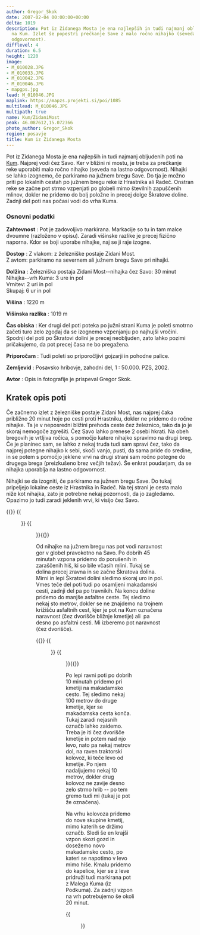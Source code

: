 ```yaml
---
author: Gregor_Skok
date: 2007-02-04 00:00:00+00:00
delta: 1019
description: Pot iz Zidanega Mosta je ena najlepših in tudi najmanj obljudenih poti
  na Kum. Izlet še popestri prečkanje Save z malo ročno nihajko (seveda na lastno
  odgovornost).
difflevel: 4
duration: 6.5
height: 1220
image:
- M_010028.JPG
- M_010033.JPG
- M_010042.JPG
- M_010046.JPG
- mapgps.jpg
lead: M_010046.JPG
maplink: https://mapzs.projekti.si/poi/1085
multilead: M_010046.JPG
multipath: true
name: Kum/ZidaniMost
peak: 46.087612,15.072366
photo_author: Gregor_Skok
region: posavje
title: Kum iz Zidanega Mosta
---
```

Pot iz Zidanega Mosta je ena najlepših in tudi najmanj obljudenih poti na [Kum](../). Najprej vodi čez Savo. Ker v bližini ni mostu, je treba za prečkanje reke uporabiti malo ročno nihajko (seveda na lastno odgovornost). Nihajki se lahko izognemo, če parkiramo na južnem bregu Save. Do tja je možno priti po lokalnih cestah po južnem bregu reke iz Hrastnika ali Radeč. Onstran reke se začne pot strmo vzpenjati po globeli mimo številnih zapuščenih mlinov, dokler ne pridemo do bolj položne in precej dolge Škratove doline. Zadnji del poti nas počasi vodi do vrha Kuma.

### Osnovni podatki

**Zahtevnost**
:   Pot je zadovoljivo markirana. Markacije so tu in tam malce dvoumne (razloženo v opisu). Zaradi višinske razlike je precej fizično naporna. Kdor se boji uporabe nihajke, naj se ji raje izogne.

**Dostop**
:   Z vlakom: z železniške postaje Zidani Most.\
    Z avtom: parkiramo na severnem ali južnem bregu Save pri nihajki.

**Dolžina**
:   Železniška postaja Zidani Most--nihajka čez Savo: 30 minut\
    Nihajka--vrh Kuma: 3 ure in pol\
    Vrnitev: 2 uri in pol\
    Skupaj: 6 ur in pol

**Višina**
:   1220 m

**Višinska razlika**
:   1019 m

**Čas obiska**
:   Ker drugi del poti poteka po južni strani Kuma je poleti smotrno začeti turo zelo zgodaj da se izognemo vzpenjanju po najhujši vročini. Spodnji del poti po Škratovi dolini je precej neobljuden, zato lahko pozimi pričakujemo, da pot precej časa ne bo pregažena.

**Priporočam**
:   Tudi poleti so priporočljivi gojzarji in pohodne palice.

**Zemljevid**
:   Posavsko hribovje, zahodni del, 1 : 50.000. PZS, 2002.

**Avtor**
:   Opis in fotografije je prispeval Gregor Skok.

Kratek opis poti
----------------

Če začnemo izlet z železniške postaje Zidani Most, nas najprej čaka približno 20 minut hoje po cesti proti Hrastniku, dokler ne pridemo do ročne nihajke. Ta je v neposredni bližini prehoda ceste čez železnico, tako da jo je skoraj nemogoče zgrešiti. Čez Savo lahko prenese 2 osebi hkrati. Na obeh bregovih je vrtljiva ročica, s pomočjo katere nihajko spravimo na drugi breg. Če je planinec sam, se lahko z nekaj truda tudi sam spravi čez, tako da najprej potegne nihajko k sebi, skoči vanjo, pusti, da sama pride do sredine, in se potem s pomočjo jeklene vrvi na drugi strani sam ročno potegne do drugega brega (preizkušeno brez večjih težav). Še enkrat poudarjam, da se nihajka uporablja na lastno odgovornost.

Nihajki se da izogniti, če parkiramo na južnem bregu Save. Do tukaj pripeljejo lokalne ceste iz Hrastnika in Radeč. Na tej strani je cesta malo niže kot nihajka, zato je potrebne nekaj pozornosti, da jo zagledamo. Opazimo jo tudi zaradi jeklenih vrvi, ki visijo čez Savo.

{{<gallery>}} {{<figure src="M_010028.JPG" caption="Zidani most">}}
{{<figure src="M_010033.JPG" caption="Ročna nihajka">}}{{</gallery>}} 

Od nihajke na južnem bregu nas pot vodi naravnost gor v globel pravokotno na Savo. Po dobrih 45 minutah vzpona pridemo do porušenih in zaraščenih hiš, ki so bile včasih mlini. Tukaj se dolina precej zravna in se začne Škratova dolina. Mirni in lepi Škratovi dolini sledimo skoraj uro in pol. Vmes teče del poti tudi po osamljeni makadamski cesti, zadnji del pa po travnikih. Na koncu doline pridemo do manjše asfaltne ceste. Tej sledimo nekaj sto metrov, dokler se ne znajdemo na trojnem križišču asfaltnih cest, kjer je pot na Kum označena naravnost (čez dvorišče bližnje kmetije) ali  pa desno po asfaltni cesti. Mi izberemo pot naravnost (čez dvorišče).

{{<gallery>}} {{<figure src="M_010042.JPG" caption="Zapuščen mlin v Škratovi dolini">}} {{<figure src="M_010046.JPG" caption="Zgornji del Škratove doline">}}{{</gallery>}} 

Po lepi ravni poti po dobrih 10 minutah pridemo pri kmetiji na makadamsko cesto. Tej sledimo nekaj 100 metrov do druge kmetije, kjer se makadamska cesta konča. Tukaj zaradi nejasnih označb lahko zaidemo. Treba je iti čez dvorišče kmetije in potem nad njo levo, nato pa nekaj metrov dol, na raven traktorski kolovoz, ki teče levo od kmetije. Po njem nadaljujemo nekaj 10 metrov, dokler drug kolovoz ne zavije desno zelo strmo hrib -- po tem gremo tudi mi (tukaj je pot že označena).

Na vrhu kolovoza pridemo do nove skupine kmetij, mimo katerih se držimo označb. Sledi še en krajši vzpon skozi gozd in dosežemo novo makadamsko cesto, po kateri se napotimo v levo mimo hiše. Kmalu pridemo do kapelice, kjer se z leve pridruži tudi markirana pot z Malega Kuma (iz Podkuma). Za zadnji vzpon na vrh potrebujemo še okoli 20 minut.

{{<figure src="mapgps.jpg" caption="Zemljevid poti">}}
